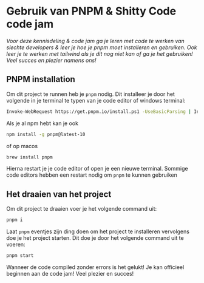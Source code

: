# Gebruik van PNPM & Shitty Code code jam 
*Voor deze kennisdeling & code jam ga je leren met code te werken van slechte developers & leer je hoe je pnpm moet installeren en gebruiken. Ook leer je te werken met tailwind als je dit nog niet kan of ga je het gebruiken! Veel succes en plezier namens ons!*

## PNPM installation
Om dit project te runnen heb je `pnpm` nodig. Dit installeer je door het volgende in je terminal te typen van je code editor of windows terminal:
```bash
Invoke-WebRequest https://get.pnpm.io/install.ps1 -UseBasicParsing | Invoke-Expression
```
Als je al npm hebt kan je ook 
```bash
npm install -g pnpm@latest-10
```
of op macos 
```bash
brew install pnpm
```
Hierna restart je je code editor of open je een nieuwe terminal. Sommige code editors hebben een restart nodig om `pnpm` te kunnen gebruiken

## Het draaien van het project
Om dit project te draaien voer je het volgende command uit:
```bash
pnpm i
```
Laat `pnpm` eventjes zijn ding doen om het project te installeren
vervolgens doe je het project starten. Dit doe je door het volgende command uit te voeren:
```bash
pnpm start
```
Wanneer de code compiled zonder errors is het gelukt! Je kan officieel beginnen aan de code jam! Veel plezier en succes!
